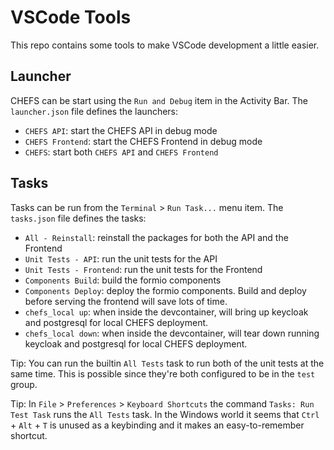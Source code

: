 # VSCode Tools

This repo contains some tools to make VSCode development a little easier.

## Launcher

CHEFS can be start using the `Run and Debug` item in the Activity Bar. The `launcher.json` file defines the launchers:

- `CHEFS API`: start the CHEFS API in debug mode
- `CHEFS Frontend`: start the CHEFS Frontend in debug mode
- `CHEFS`: start both `CHEFS API` and `CHEFS Frontend`

## Tasks

Tasks can be run from the `Terminal` > `Run Task...` menu item. The `tasks.json` file defines the tasks:

- `All - Reinstall`: reinstall the packages for both the API and the Frontend
- `Unit Tests - API`: run the unit tests for the API
- `Unit Tests - Frontend`: run the unit tests for the Frontend
- `Components Build`: build the formio components
- `Components Deploy`: deploy the formio components. Build and deploy before serving the frontend will save lots of time.
- `chefs_local up`: when inside the devcontainer, will bring up keycloak and postgresql for local CHEFS deployment.
- `chefs_local down`: when inside the devcontainer, will tear down running keycloak and postgresql for local CHEFS deployment.

Tip: You can run the builtin `All Tests` task to run both of the unit tests at the same time. This is possible since they're both configured to be in the `test` group.

Tip: In `File` > `Preferences` > `Keyboard Shortcuts` the command `Tasks: Run Test Task` runs the `All Tests` task. In the Windows world it seems that `Ctrl` + `Alt` + `T` is unused as a keybinding and it makes an easy-to-remember shortcut.
